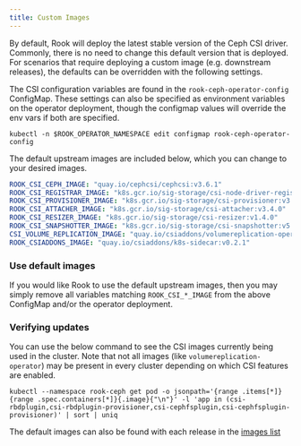 ```yaml
---
title: Custom Images
---
```


By default, Rook will deploy the latest stable version of the Ceph CSI driver.
Commonly, there is no need to change this default version that is deployed.
For scenarios that require deploying a custom image (e.g. downstream releases),
the defaults can be overridden with the following settings.

The CSI configuration variables are found in the `rook-ceph-operator-config` ConfigMap.
These settings can also be specified as environment variables on the operator deployment, though
the configmap values will override the env vars if both are specified.

```console
kubectl -n $ROOK_OPERATOR_NAMESPACE edit configmap rook-ceph-operator-config
```

The default upstream images are included below, which you can change to your desired images.

```yaml
ROOK_CSI_CEPH_IMAGE: "quay.io/cephcsi/cephcsi:v3.6.1"
ROOK_CSI_REGISTRAR_IMAGE: "k8s.gcr.io/sig-storage/csi-node-driver-registrar:v2.5.1"
ROOK_CSI_PROVISIONER_IMAGE: "k8s.gcr.io/sig-storage/csi-provisioner:v3.1.0"
ROOK_CSI_ATTACHER_IMAGE: "k8s.gcr.io/sig-storage/csi-attacher:v3.4.0"
ROOK_CSI_RESIZER_IMAGE: "k8s.gcr.io/sig-storage/csi-resizer:v1.4.0"
ROOK_CSI_SNAPSHOTTER_IMAGE: "k8s.gcr.io/sig-storage/csi-snapshotter:v5.0.1"
CSI_VOLUME_REPLICATION_IMAGE: "quay.io/csiaddons/volumereplication-operator:v0.3.0"
ROOK_CSIADDONS_IMAGE: "quay.io/csiaddons/k8s-sidecar:v0.2.1"
```

### **Use default images**

If you would like Rook to use the default upstream images, then you may simply remove all
variables matching `ROOK_CSI_*_IMAGE` from the above ConfigMap and/or the operator deployment.

### **Verifying updates**

You can use the below command to see the CSI images currently being used in the cluster. Note that
not all images (like `volumereplication-operator`) may be present in every cluster depending on
which CSI features are enabled.

```console
kubectl --namespace rook-ceph get pod -o jsonpath='{range .items[*]}{range .spec.containers[*]}{.image}{"\n"}' -l 'app in (csi-rbdplugin,csi-rbdplugin-provisioner,csi-cephfsplugin,csi-cephfsplugin-provisioner)' | sort | uniq
```

The default images can also be found with each release in the [images list](https://github.com/rook/rook/blob/master/deploy/examples/images.txt)
